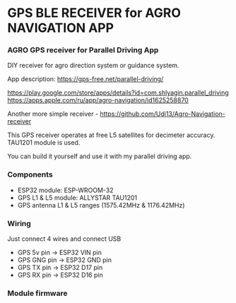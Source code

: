 # GPS BLE RECEIVER for AGRO NAVIGATION APP

### AGRO GPS receiver for Parallel Driving App 
DIY receiver for agro direction system or guidance system.

App description: https://gps-free.net/parallel-driving/

https://play.google.com/store/apps/details?id=com.shlyagin.parallel_driving
https://apps.apple.com/ru/app/agro-navigation/id1625258870

Another more simple receiver - https://github.com/Udj13/Agro-Navigation-receiver


This GPS receiver operates at free L5 satellites for decimeter accuracy.
TAU1201 module is used.

You can build it yourself and use it with my parallel driving app.


### Components

- ESP32 module: ESP-WROOM-32
- GPS L1 & L5 module: ALLYSTAR TAU1201
- GPS antenna L1 & L5 ranges (1575.42MHz & 1176.42MHz)

### Wiring

Just connect 4 wires and connect USB

- GPS 5v pin -> ESP32 VIN pin
- GPS GNG pin -> ESP32 GND pin
- GPS TX pin -> ESP32 D17 pin
- GPS RX pin -> ESP32 D16 pin

### Module firmware

